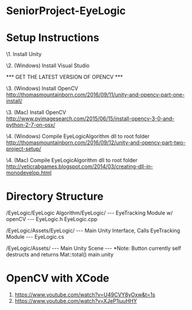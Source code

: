 # SeniorProject-EyeLogic


# Setup Instructions

\1. Install Unity

\2. (Windows) Install Visual Studio

*** GET THE LATEST VERSION OF OPENCV ***

\3. (Windows) Install OpenCV
http://thomasmountainborn.com/2016/09/11/unity-and-opencv-part-one-install/

\3. (Mac) Install OpenCV
http://www.pyimagesearch.com/2015/06/15/install-opencv-3-0-and-python-2-7-on-osx/

\4. (Windows) Compile EyeLogicAlgorithm dll to root folder
http://thomasmountainborn.com/2016/09/12/unity-and-opencv-part-two-project-setup/

\4. (Mac) Compile EyeLogicAlgorithm dll to root folder
http://yeticrabgames.blogspot.com/2014/03/creating-dll-in-monodevelop.html


# Directory Structure

/EyeLogic/EyeLogic Algorithm/EyeLogic/
--- EyeTracking Module w/ openCV ---
EyeLogic.h
EyeLogic.cpp

/EyeLogic/Assets/EyeLogic/
--- Main Unity Interface, Calls EyeTracking Module ---
EyeLogic.cs

/EyeLogic/Assets/
--- Main Unity Scene ---
*Note: Button currently self destructs and returns Mat::total()
main.unity



# OpenCV with XCode
1. https://www.youtube.com/watch?v=U49CVY8yOxw&t=1s
2. https://www.youtube.com/watch?v=XJeP1juuHHY


